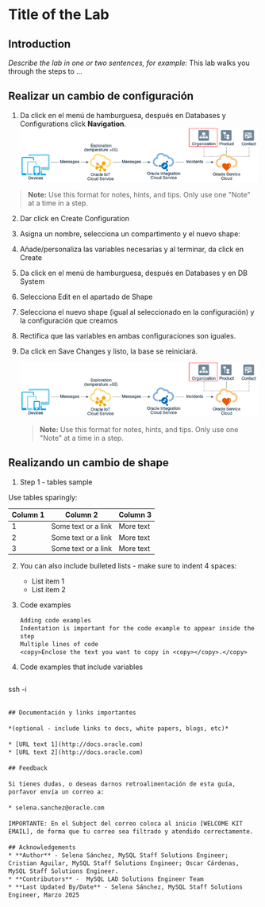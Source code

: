 # Title of the Lab

## Introduction

*Describe the lab in one or two sentences, for example:* This lab walks you through the steps to ...

## Realizar un cambio de configuración

1. Da click en el menú de hamburguesa, después en Databases y Configurations click **Navigation**.
  ![Image alt text](images/sample1.png)

  > **Note:** Use this format for notes, hints, and tips. Only use one "Note" at a time in a step.


2.	Dar click en Create Configuration
3.	Asigna un nombre, selecciona un compartimento y el nuevo shape:
4.	Añade/personaliza las variables necesarias y al terminar, da click en Create
5.	Da click en el menú de hamburguesa, después en Databases y en DB System 
6.	Selecciona Edit en el apartado de Shape
7.	Selecciona el nuevo shape (igual al seleccionado en la configuración) y la configuración que creamos
8.	Rectifica que las variables en ambas configuraciones son iguales.
9.	Da click en Save Changes y listo, la base se reiniciará. 


	![Image alt text](images/sample1.png)

	> **Note:** Use this format for notes, hints, and tips. Only use one "Note" at a time in a step.


## Realizando un cambio de shape

1. Step 1 - tables sample

  Use tables sparingly:

  | Column 1 | Column 2 | Column 3 |
  | --- | --- | --- |
  | 1 | Some text or a link | More text  |
  | 2 |Some text or a link | More text |
  | 3 | Some text or a link | More text |

2. You can also include bulleted lists - make sure to indent 4 spaces:

    - List item 1
    - List item 2

3. Code examples

    ```
    Adding code examples
  	Indentation is important for the code example to appear inside the step
    Multiple lines of code
  	<copy>Enclose the text you want to copy in <copy></copy>.</copy>
    ```

4. Code examples that include variables

	```
  <copy>ssh -i <ssh-key-file></copy>
  ```

## Documentación y links importantes

*(optional - include links to docs, white papers, blogs, etc)*

* [URL text 1](http://docs.oracle.com)
* [URL text 2](http://docs.oracle.com)

## Feedback

Si tienes dudas, o deseas darnos retroalimentación de esta guía, porfavor envía un correo a:

* selena.sanchez@oracle.com 

IMPORTANTE: En el Subject del correo coloca al inicio [WELCOME KIT EMAIL], de forma que tu correo sea filtrado y atendido correctamente. 

## Acknowledgements
* **Author** - Selena Sánchez, MySQL Staff Solutions Engineer; Cristian Aguilar, MySQL Staff Solutions Engineer; Oscar Cárdenas, MySQL Staff Solutions Engineer.
* **Contributors** -  MySQL LAD Solutions Engineer Team
* **Last Updated By/Date** - Selena Sánchez, MySQL Staff Solutions Engineer, Marzo 2025
